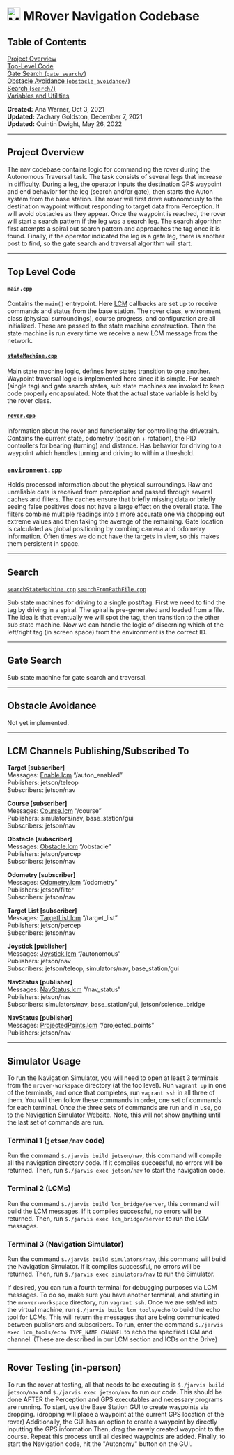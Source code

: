 # <img src="../../simulators/nav/src/static/mrover.png" alt="MRover Logo" width="30"/> MRover Navigation Codebase

## Table of Contents

[Project Overview](#project-overview) \
[Top-Level Code](#top-level-code) \
[Gate Search (`gate_search/`)](#gate-search) \
[Obstacle Avoidance (`obstacle_avoidance/`)](#obstacle-avoidance) \
[Search (`search/`)](#search) \
[Variables and Utilities](#variables-and-utilities)

**Created:** Ana Warner, Oct 3, 2021 \
**Updated:** Zachary Goldston, December 7, 2021 \
**Updated:** Quintin Dwight, May 26, 2022

---

<!----------------------------- Project Overview ----------------------------->

## Project Overview

The nav codebase contains logic for commanding the rover during the Autonomous Traversal task. The task consists of
several legs that increase in difficulty. During a leg, the operator inputs the destination GPS waypoint and end
behavior for the leg (search and/or gate), then starts the Auton system from the base station. The rover will first
drive autonomously to the destination waypoint without responding to target data from Perception. It will avoid
obstacles as they appear. Once the waypoint is reached, the rover will start a search pattern if the leg was a search
leg. The search algorithm first attempts a spiral out search pattern and approaches the tag once it is found. Finally,
if the operator indicated the leg is a gate leg, there is another post to find, so the gate search and traversal
algorithm will start.

---

<!----------------------------- Top-Level Code ----------------------------->

## Top Level Code

#### `main.cpp`

Contains the `main()` entrypoint. Here [LCM](https://github.com/lcm-proj/lcm) callbacks are set up to receive commands
and status from the base station.
The rover class, environment class (physical surroundings), course progress, and configuration are all initialized.
These are passed to the state machine construction.
Then the state machine is run every time we receive a new LCM message from the network.

#### [`stateMachine.cpp`](./stateMachine.cpp)

Main state machine logic, defines how states transition to one another.
Waypoint traversal logic is implemented here since it is simple.
For search (single tag) and gate search states, sub state machines are invoked to keep code properly encapsulated.
Note that the actual state variable is held by the rover class.

#### [`rover.cpp`](./rover.cpp)

Information about the rover and functionality for controlling the drivetrain.
Contains the current state, odometry (position + rotation), the PID controllers for bearing (turning) and distance.
Has behavior for driving to a waypoint which handles turning and driving to within a threshold.

### [`environment.cpp`](./environment.cpp)

Holds processed information about the physical surroundings.
Raw and unreliable data is received from perception and passed through several caches and filters.
The caches ensure that briefly missing data or briefly seeing false positives does not have a large effect on the
overall state.
The filters combine multiple readings into a more accurate one via chopping out extreme values and then taking the
average of the remaining.
Gate location is calculated as global positioning by combing camera and odometry information.
Often times we do not have the targets in view, so this makes them persistent in space.

---

<!----------------------------- Search ----------------------------->

## Search

[`searchStateMachine.cpp`](./search/searchStateMachine.cpp)
[`searchFromPathFile.cpp`](./search/searchFromPathFile.cpp)

Sub state machines for driving to a single post/tag.
First we need to find the tag by driving in a spiral.
The spiral is pre-generated and loaded from a file.
The idea is that eventually we will spot the tag, then transition to the other sub state machine.
Now we can handle the logic of discerning which of the left/right tag (in screen space) from the environment is the
correct ID.

---

<!----------------------------- Gate Search ----------------------------->

## Gate Search

Sub state machine for gate search and traversal.

---

<!----------------------------- Obstacle Avoidance ----------------------------->

## Obstacle Avoidance

Not yet implemented.

---

<!----------------------------- LCMs ----------------------------->

## LCM Channels Publishing/Subscribed To

**Target [subscriber]** \
Messages: [Enable.lcm](https://github.com/umrover/mrover-workspace/blob/main/rover_msgs/Enable.lcm)
“/auton_enabled” \
Publishers: jetson/teleop \
Subscribers: jetson/nav

**Course [subscriber]** \
Messages: [Course.lcm](https://github.com/umrover/mrover-workspace/blob/master/rover_msgs/Course.lcm) “/course” \
Publishers: simulators/nav, base_station/gui \
Subscribers: jetson/nav

**Obstacle [subscriber]** \
Messages: [Obstacle.lcm](https://github.com/umrover/mrover-workspace/blob/master/rover_msgs/Obstacle.lcm)
“/obstacle” \
Publishers: jetson/percep \
Subscribers: jetson/nav

**Odometry [subscriber]** \
Messages: [Odometry.lcm](https://github.com/umrover/mrover-workspace/blob/master/rover_msgs/Odometry.lcm)
“/odometry” \
Publishers: jetson/filter \
Subscribers: jetson/nav

**Target List [subscriber]** \
Messages: [TargetList.lcm](https://github.com/umrover/mrover-workspace/blob/master/rover_msgs/TargetList.lcm)
“/target_list” \
Publishers: jetson/percep \
Subscribers: jetson/nav

**Joystick [publisher]** \
Messages: [Joystick.lcm](https://github.com/umrover/mrover-workspace/blob/master/rover_msgs/Joystick.lcm)
“/autonomous” \
Publishers: jetson/nav \
Subscribers: jetson/teleop, simulators/nav, base_station/gui

**NavStatus [publisher]** \
Messages: [NavStatus.lcm](https://github.com/umrover/mrover-workspace/blob/master/rover_msgs/NavStatus.lcm)
“/nav_status” \
Publishers: jetson/nav \
Subscribers: simulators/nav, base_station/gui, jetson/science_bridge

**NavStatus [publisher]** \
Messages: [ProjectedPoints.lcm](https://github.com/umrover/mrover-workspace/blob/master/rover_msgs/ProjectedPoints.lcm)
“/projected_points” \
Publishers: jetson/nav

---

<!----------------------------- Simulator Usage ----------------------------->

## Simulator Usage

To run the Navigation Simulator, you will need to open at least 3 terminals from the `mrover-workspace` directory (at
the top level). Run `vagrant up` in one of the terminals, and once that completes, run `vagrant ssh` in all three of
them. You will then follow these commands in order, one set of commands for each terminal. Once the three sets of
commands are run and in use, go to the [Navigation Simulator Website](http://localhost:8010/). Note, this will not
show anything until the last set of commands are run.

### Terminal 1 (`jetson/nav` code)

Run the command `$./jarvis build jetson/nav`, this command will compile all the navigation directory code. If it
compiles successful, no errors will be returned. Then, run `$./jarvis exec jetson/nav` to start the navigation code.

### Terminal 2 (LCMs)

Run the command `$./jarvis build lcm_bridge/server`, this command will build the LCM messages. If it compiles
successful, no errors will be returned. Then, run `$./jarvis exec lcm_bridge/server` to run the LCM messages.

### Terminal 3 (Navigation Simulator)

Run the command `$./jarvis build simulators/nav`, this command will build the Navigation Simulator. If it compiles
successful, no errors will be returned. Then, run `$./jarvis exec simulators/nav` to run the Simulator.

If desired, you can run a fourth terminal for debugging purposes via LCM messages. To do so, make sure you have another
terminal, and starting in the `mrover-workspace` directory, run `vagrant ssh`. Once we are ssh'ed into the virtual
machine, run `$./jarvis build lcm_tools/echo` to build the echo tool for LCMs. This will return the messages that are
being communicated between publishers and subscribers. To run, enter the
command `$./jarvis exec lcm_tools/echo TYPE_NAME CHANNEL` to echo the specified LCM and channel. (These are described in
our LCM section and ICDs on the Drive)

---

<!----------------------------- Rover Testing ----------------------------->

## Rover Testing (in-person)

To run the rover at testing, all that needs to be executing is `$./jarvis build jetson/nav`
and `$./jarvis exec jetson/nav` to run our code. This should be done AFTER the Perception and GPS executables and
necessary programs are running. To start, use the Base Station GUI to create waypoints via dropping. (dropping will
place a waypoint at the current GPS location of the rover) Additionally, the GUI has an option to create a waypoint by
directly inputting the GPS information Then, drag the newly created waypoint to the course. Repeat this process until
all desired waypoints are added. Finally, to start the Navigation code, hit the "Autonomy" button on the GUI.
